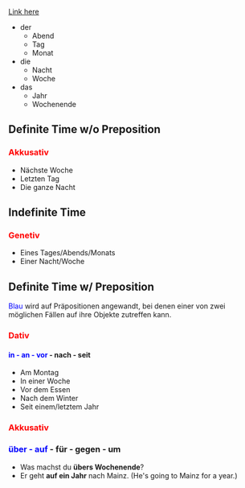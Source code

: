 [Link here](https://www.dartmouth.edu/~deutsch/Grammatik/Zeit/Time.html)

- der 
	- Abend
	- Tag
	- Monat
- die
	- Nacht
	- Woche
- das
	- Jahr
	- Wochenende
## Definite Time w/o Preposition
### <font style="color:red">Akkusativ</font>
- Nächste Woche
- Letzten Tag
- Die ganze Nacht

## Indefinite Time
### <font style="color:red">Genetiv</font>
- Eines Tages/Abends/Monats
- Einer Nacht/Woche

## Definite Time w/ Preposition
<font style="color:blue">Blau</font>  wird auf Präpositionen angewandt, bei denen einer von zwei möglichen Fällen auf ihre Objekte zutreffen kann.
### <font style="color:red">Dativ</font>
#### <font style="color:blue">in - an - vor</font> - nach - seit
- Am Montag
- In einer Woche
- Vor dem Essen
- Nach dem Winter
- Seit einem/letztem Jahr
### <font style="color:red">Akkusativ</font>
### <font style="color:blue">über - auf</font> - für - gegen - um
- Was machst du **übers Wochenende**?
- Er geht **auf ein Jahr** nach Mainz. (He's going to Mainz for a year.)